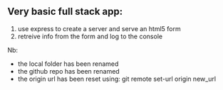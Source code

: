 ## Very basic full stack app: 
1. use express to create a server and serve an html5 form 
2. retreive info from the form and log to the console

Nb: 
- the local folder has been renamed 
- the github repo has been renamed
- the origin url has been reset using: git remote set-url origin new_url